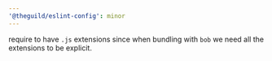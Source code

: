 ```yaml
---
'@theguild/eslint-config': minor
---
```


require to have `.js` extensions since when bundling with `bob` we need all the extensions to be explicit.

